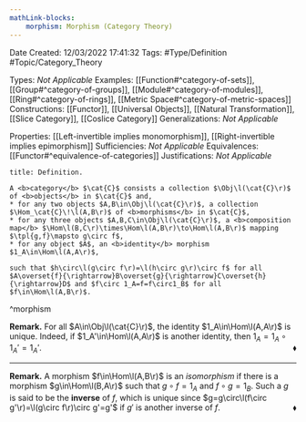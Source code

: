 ```yaml
---
mathLink-blocks:
    morphism: Morphism (Category Theory)
---
```


<div class="topSpace"></div>

Date Created: 12/03/2022 17:41:32
Tags: #Type/Definition #Topic/Category_Theory

Types: <i>Not Applicable</i>
Examples: [[Function#^category-of-sets]], [[Group#^category-of-groups]], [[Module#^category-of-modules]], [[Ring#^category-of-rings]], [[Metric Space#^category-of-metric-spaces]]
Constructions: [[Functor]], [[Universal Objects]], [[Natural Transformation]], [[Slice Category]], [[Coslice Category]]
Generalizations: <i>Not Applicable</i>

Properties: [[Left-invertible implies monomorphism]], [[Right-invertible implies epimorphism]]
Sufficiencies: <i>Not Applicable</i>
Equivalences: [[Functor#^equivalence-of-categories]]
Justifications: <i>Not Applicable</i>

``` ad-Definition
title: Definition.

A <b>category</b> $\cat{C}$ consists a collection $\Obj\l(\cat{C}\r)$ of <b>objects</b> in $\cat{C}$ and, 
* for any two objects $A,B\in\Obj\l(\cat{C}\r)$, a collection $\Hom_\cat{C}\!\l(A,B\r)$ of <b>morphisms</b> in $\cat{C}$,
* for any three objects $A,B,C\in\Obj\l(\cat{C}\r)$, a <b>composition map</b> $\Hom\l(B,C\r)\times\Hom\l(A,B\r)\to\Hom\l(A,B\r)$ mapping $\tpl{g,f}\mapsto g\circ f$,
* for any object $A$, an <b>identity</b> morphism $1_A\in\Hom\l(A,A\r)$,

such that $h\circ\l(g\circ f\r)=\l(h\circ g\r)\circ f$ for all $A\overset{f}{\rightarrow}B\overset{g}{\rightarrow}C\overset{h}{\rightarrow}D$ and $f\circ 1_A=f=f\circ1_B$ for all $f\in\Hom\l(A,B\r)$.

```
^morphism

<b>Remark.</b> For all $A\in\Obj\l(\cat{C}\r)$, the identity $1_A\in\Hom\l(A,A\r)$ is unique. Indeed, if $1_A'\in\Hom\l(A,A\r)$ is another identity, then $1_A=1_A\circ1_A'=1_A'$.<span style="float:right;">$\blacklozenge$</span>

---

<b>Remark.</b> A morphism $f\in\Hom\l(A,B\r)$ is an <i>isomorphism</i> if there is a morphism $g\in\Hom\l(B,A\r)$ such that $g\circ f=1_A$ and $f\circ g=1_B$. Such a $g$ is said to be the <b>inverse</b> of $f$, which is unique since $g=g\circ\l(f\circ g'\r)=\l(g\circ f\r)\circ g'=g'$ if $g'$ is another inverse of $f$.<span style="float:right;">$\blacklozenge$</span>

